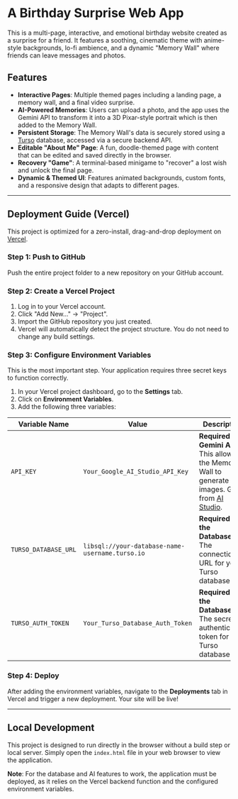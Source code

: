 # A Birthday Surprise Web App

This is a multi-page, interactive, and emotional birthday website created as a surprise for a friend. It features a soothing, cinematic theme with anime-style backgrounds, lo-fi ambience, and a dynamic "Memory Wall" where friends can leave messages and photos.

## Features

- **Interactive Pages**: Multiple themed pages including a landing page, a memory wall, and a final video surprise.
- **AI-Powered Memories**: Users can upload a photo, and the app uses the Gemini API to transform it into a 3D Pixar-style portrait which is then added to the Memory Wall.
- **Persistent Storage**: The Memory Wall's data is securely stored using a [Turso](https://turso.tech/) database, accessed via a secure backend API.
- **Editable "About Me" Page**: A fun, doodle-themed page with content that can be edited and saved directly in the browser.
- **Recovery "Game"**: A terminal-based minigame to "recover" a lost wish and unlock the final page.
- **Dynamic & Themed UI**: Features animated backgrounds, custom fonts, and a responsive design that adapts to different pages.

---

## Deployment Guide (Vercel)

This project is optimized for a zero-install, drag-and-drop deployment on [Vercel](https://vercel.com/).

### Step 1: Push to GitHub

Push the entire project folder to a new repository on your GitHub account.

### Step 2: Create a Vercel Project

1.  Log in to your Vercel account.
2.  Click "Add New..." -> "Project".
3.  Import the GitHub repository you just created.
4.  Vercel will automatically detect the project structure. You do not need to change any build settings.

### Step 3: Configure Environment Variables

This is the most important step. Your application requires three secret keys to function correctly.

1.  In your Vercel project dashboard, go to the **Settings** tab.
2.  Click on **Environment Variables**.
3.  Add the following three variables:

| Variable Name         | Value                                                              | Description                                                                                             |
| --------------------- | ------------------------------------------------------------------ | ------------------------------------------------------------------------------------------------------- |
| `API_KEY`             | `Your_Google_AI_Studio_API_Key`                                    | **Required for Gemini API.** This allows the Memory Wall to generate AI images. Get it from [AI Studio](https://aistudio.google.com/app/apikey). |
| `TURSO_DATABASE_URL`  | `libsql://your-database-name-username.turso.io`                    | **Required for the Database.** The connection URL for your Turso database.                               |
| `TURSO_AUTH_TOKEN`    | `Your_Turso_Database_Auth_Token`                                   | **Required for the Database.** The secret authentication token for your Turso database.                  |

### Step 4: Deploy

After adding the environment variables, navigate to the **Deployments** tab in Vercel and trigger a new deployment. Your site will be live!

---

## Local Development

This project is designed to run directly in the browser without a build step or local server. Simply open the `index.html` file in your web browser to view the application.

**Note**: For the database and AI features to work, the application must be deployed, as it relies on the Vercel backend function and the configured environment variables.
